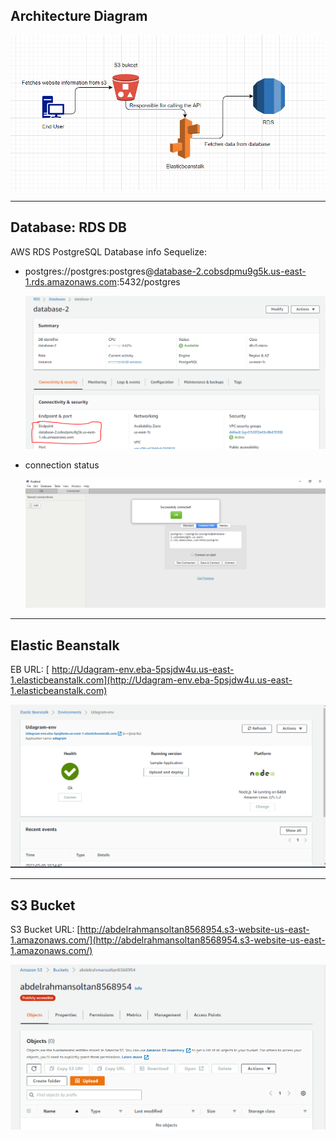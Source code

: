 ## Architecture Diagram

![ARC](./Architecture%20Diagram.PNG)

---

## Database: RDS DB

AWS RDS PostgreSQL Database info Sequelize:

- postgres://postgres:postgres@[database-2.cobsdpmu9g5k.us-east-1.rds.amazonaws.com](database-2.cobsdpmu9g5k.us-east-1.rds.amazonaws.com):5432/postgres

  ![rds](../screenshots/rds.PNG)

- connection status

  ![rds](../screenshots/rdsConn.PNG)

---

## Elastic Beanstalk

EB URL: [ http://Udagram-env.eba-5psjdw4u.us-east-1.elasticbeanstalk.com](http://Udagram-env.eba-5psjdw4u.us-east-1.elasticbeanstalk.com)

![eb](../screenshots/eb.PNG)

---

## S3 Bucket

S3 Bucket URL: [http://abdelrahmansoltan8568954.s3-website-us-east-1.amazonaws.com/](http://abdelrahmansoltan8568954.s3-website-us-east-1.amazonaws.com/)

![s3](../screenshots/s3.PNG)
